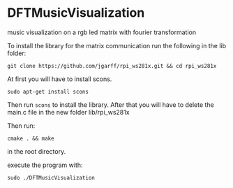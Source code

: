 DFTMusicVisualization
=====================

music visualization on a rgb led matrix with fourier transformation


To install the library for the matrix communication run the following in the lib folder:
```
git clone https://github.com/jgarff/rpi_ws281x.git && cd rpi_ws281x
```
At first you will have to install scons.
```
sudo apt-get install scons
```
Then run `scons` to install the library.
After that you will have to delete the main.c file in the new folder lib/rpi_ws281x


Then run:
```
cmake . && make
```
in the root directory.


execute the program with:
```
sudo ./DFTMusicVisualization
```

